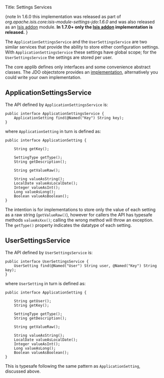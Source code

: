 Title: Settings Services

{note
In 1.6.0 this implementation was released as part of *org.apache.isis.core:isis-module-settings-jdo:1.6.0* and was also released as an [Isis addon](http://github.com/isisaddons/isis-module-settings) module.  **In 1.7.0+ only the [Isis addon](http://github.com/isisaddons/isis-module-settings) implementation is released.**
}

The `ApplicationSettingsService` and the `UserSettingsService` are two similar services that provide the ability to store either configuration settings.  With `ApplicationSettingsService` these settings have global scope; for the `UserSettingsService` the settings are stored per user.

The core applib defines only interfaces and some convenience abstract classes.  The JDO objectstore provides an [implementation](../../components/objectstores/jdo/services/settings-services-jdo.html), alternatively you could write your own implementation.

## ApplicationSettingsService

The API defined by `ApplicationSettingsService` is:

    public interface ApplicationSettingsService {
        ApplicationSetting find(@Named("Key") String key);
    }

where `ApplicationSetting` in turn is defined as:

    public interface ApplicationSetting {
    
        String getKey();
    
        SettingType getType();
        String getDescription();
    
        String getValueRaw();
    
        String valueAsString();
        LocalDate valueAsLocalDate();
        Integer valueAsInt();
        Long valueAsLong();
        Boolean valueAsBoolean();
    }

The intention is for implementations to store only the value of each setting as a raw string (`getValueRaw()`), however for callers the API has typesafe methods `valueAsXxx()`; calling the wrong method will throw an exception.  The `getType()` property indicates the datatype of each setting. 

## UserSettingsService

The API defined by `UserSettingsService` is:

    public interface UserSettingsService {
        UserSetting find(@Named("User") String user, @Named("Key") String key);
    }

where `UserSetting` in turn is defined as:

    public interface ApplicationSetting {
    
        String getUser();
        String getKey();
    
        SettingType getType();
        String getDescription();
    
        String getValueRaw();
    
        String valueAsString();
        LocalDate valueAsLocalDate();
        Integer valueAsInt();
        Long valueAsLong();
        Boolean valueAsBoolean();
    }

This is typesafe following the same pattern as `ApplicationSetting`, discussed above.

